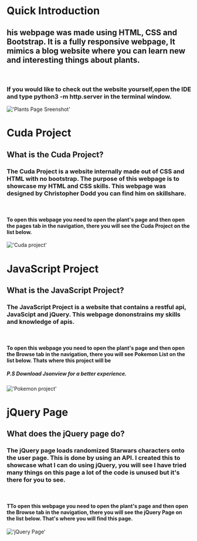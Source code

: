 # Quick Introduction
<h2> his webpage was made using HTML, CSS and Bootstrap. It is a fully responsive webpage, It mimics a blog website where you can learn new and interesting things about plants.
</h2>
<br>
<h3> If you would like to check out the website yourself,open the IDE and type <strong> python3 -m http.server </strong> in the terminal window. </h3>

!['Plants Page Sreenshot'](assets/Plants-Page-sreenshot.png)
<br>

# Cuda Project

<h2> What is the Cuda Project? </h2>

<h3> The Cuda Project is a website internally made out of CSS and HTML with no bootstrap. The purpose of this webpage is to showcase my HTML and CSS skills. This webpage was designed by Christopher Dodd you can find him on skillshare.
</h3>

<br>

<strong> <h4> To open this webpage you need to open the plant's page and then open the pages tab in the navigation, there you will see the Cuda Project on the list below.</h4> </strong>

!['Cuda project'](assets/Cuda_project.png)

# JavaScript Project

<h2> What is the JavaScript Project? </h2>

<h3> The JavaScript Project is a website that contains a restful api, JavaScipt and jQuery. This webpage dononstrains my skills and knowledge of apis. 
</h3>

<br>

<strong> <h4> To open this webpage you need to open the plant's page and then open the Browse tab in the navigation, there you will see Pokemon List on the list below. Thats where this project will be </h4> </strong>

<strong> <h5> P.S Download Jsonview for a better experience. </h5> </strong>

!['Pokemon project'](assets/Pokemon_webpage.png)

# jQuery Page

<h2> What does the jQuery page do? </h2>

<h3> The jQuery page loads randomized Starwars characters onto the user page. This is done by using an API. I created this to showcase what I can do using jQuery, you will see I have tried many things on this page a lot of the code is unused but it's there for you to see. 
</h3>

<br>

<strong> <h4> TTo open this webpage you need to open the plant's page and then open the Browse tab in the navigation, there you will see the jQuery Page on the list below. That's where you will find this page. </h4> </strong>

!['jQuery Page'](assets/jQuery_Page.png)
